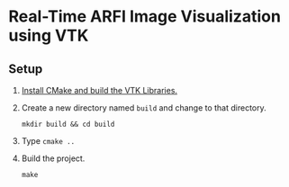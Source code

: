 # Real-Time ARFI Image Visualization using VTK

## Setup
1. [Install CMake and build the VTK Libraries.](http://www.vtk.org/Wiki/VTK/Configure_and_Build)

2. Create a new directory named `build` and change to that directory.

    `mkdir build && cd build`

3. Type `cmake ..`

4. Build the project.

    `make`
